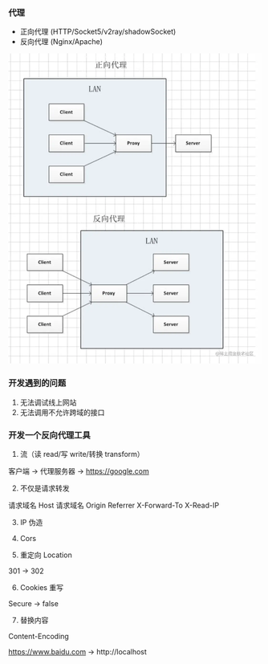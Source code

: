 ### 代理

- 正向代理 (HTTP/Socket5/v2ray/shadowSocket)
- 反向代理 (Nginx/Apache)

![image](./2021.12-1_01.webp)


### 开发遇到的问题

1. 无法调试线上网站
2. 无法调用不允许跨域的接口

### 开发一个反向代理工具

1. 流（读 read/写 write/转换 transform）

客户端 -> 代理服务器 -> https://google.com

2. 不仅是请求转发

请求域名 Host
请求域名 Origin
Referrer
X-Forward-To
X-Read-IP

3. IP 伪造

5. Cors

5. 重定向 Location

301 -> 302

6. Cookies 重写

Secure -> false

7. 替换内容

Content-Encoding

https://www.baidu.com -> http://localhost